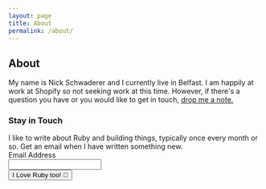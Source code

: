 ```yaml
---
layout: page
title: About
permalink: /about/
---
```


## About

My name is Nick Schwaderer and I currently live in Belfast. I am happily at work at Shopify so not seeking work at this time. However, if there's a question you have or you would like to get in touch, [drop me a note.](mailto:nicholas.schwaderer@gmail.com)

<form action="https://www.getdrip.com/forms/275494850/submissions" method="post" data-drip-embedded-form="275494850">
  <h3 data-drip-attribute="headline">Stay in Touch</h3>
  <div data-drip-attribute="description">I like to write about Ruby and building things, typically once every month or so. Get an email when I have written something new.</div>
    <div>
        <label for="drip-email">Email Address</label><br />
        <input type="email" id="drip-email" name="fields[email]" value="" />
    </div>
  <div>
    <input type="submit" value="I Love Ruby too! 💎" data-drip-attribute="sign-up-button" />
  </div>
</form>
